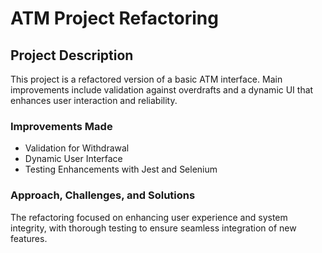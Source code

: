 
# ATM Project Refactoring

## Project Description
This project is a refactored version of a basic ATM interface. Main improvements include validation against overdrafts and a dynamic UI that enhances user interaction and reliability.

### Improvements Made
- Validation for Withdrawal
- Dynamic User Interface
- Testing Enhancements with Jest and Selenium

### Approach, Challenges, and Solutions
The refactoring focused on enhancing user experience and system integrity, with thorough testing to ensure seamless integration of new features.

